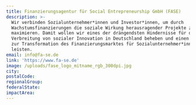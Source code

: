 ```yaml
---
title: Finanzierungsagentur für Social Entrepreneurship GmbH (FASE)
description: >-
  Wir verbinden Sozialunternehmer*innen und Investor*innen, um durch
  Wachstumsfinanzierungen die soziale Wirkung herausragender Projekte zu
  maximieren. Damit wollen wir eines der drängendsten Hindernisse für die
  Verbreitung von sozialer Innovation in Deutschland beheben und einen Beitrag
  zur Transformation des Finanzierungsmarktes für Sozialunternehmer*innen
  leisten. 
email: info@fa-se.de
link: 'https://www.fa-se.de'
image: /uploads/fase_logo_mitname_rgb_300dpi.jpg
city:
postalCode:
regionalGroup:
federalState:
impactArea:
---
```



